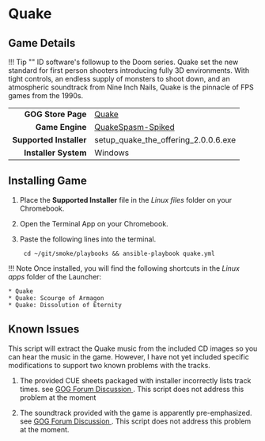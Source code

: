 # Quake

## Game Details

!!! Tip ""
    ID software's followup to the Doom series.  Quake set the new standard for first person shooters introducing fully 3D environments.  With tight controls, an endless supply of monsters to shoot down, and an atmospheric soundtrack from Nine Inch Nails, Quake is the pinnacle of FPS games from the 1990s.

|  |  |
|--:|:--|
| **GOG Store Page** | [Quake](https://www.gog.com/game/quake_the_offering) |
| **Game Engine** | [QuakeSpasm-Spiked](https://triptohell.info/moodles/qss/) |
| **Supported Installer** | setup_quake_the_offering_2.0.0.6.exe |
| **Installer System** | Windows |

## Installing Game
1. Place the **Supported Installer** file in the *Linux files* folder on your Chromebook.
1. Open the Terminal App on your Chromebook.
1. Paste the following lines into the terminal.

        cd ~/git/smoke/playbooks && ansible-playbook quake.yml

!!! Note
    Once installed, you will find the following shortcuts in the *Linux apps* folder of the Launcher:
    
    * Quake
    * Quake: Scourge of Armagon
    * Quake: Dissolution of Eternity

## Known Issues

This script will extract the Quake music from the included CD images so you can hear the music in the game.  However, I have not yet included specific modifications to support two known problems with the tracks.

1. The provided CUE sheets packaged with installer incorrectly lists track times.  see [GOG Forum Discussion <i class="fas fa-external-link-alt"></i>](https://www.gog.com/forum/quake_series/quake_the_offering_incorrect_cue_sheets).  This script does not address this problem at the moment

2. The soundtrack provided with the game is apparently pre-emphasized.  see [GOG Forum Discussion <i class="fas fa-external-link-alt"></i>](https://www.gog.com/forum/quake_series/quake_the_offering_tweak_guide_video_quakespasm_extracting_audio_deemphasising).  This script does not address this problem at the moment.
